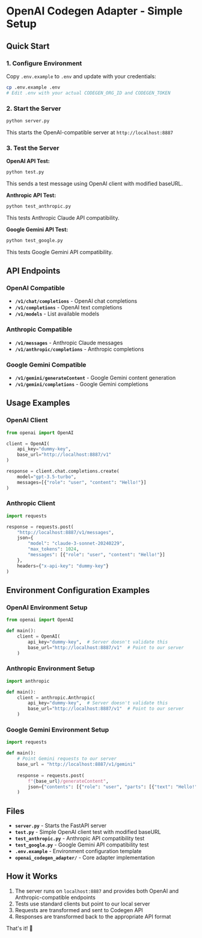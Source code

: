 # OpenAI Codegen Adapter - Simple Setup

## Quick Start

### 1. Configure Environment
Copy `.env.example` to `.env` and update with your credentials:
```bash
cp .env.example .env
# Edit .env with your actual CODEGEN_ORG_ID and CODEGEN_TOKEN
```

### 2. Start the Server
```bash
python server.py
```
This starts the OpenAI-compatible server at `http://localhost:8887`

### 3. Test the Server

**OpenAI API Test:**
```bash
python test.py
```
This sends a test message using OpenAI client with modified baseURL.

**Anthropic API Test:**
```bash
python test_anthropic.py
```
This tests Anthropic Claude API compatibility.

**Google Gemini API Test:**
```bash
python test_google.py
```
This tests Google Gemini API compatibility.

## API Endpoints

### OpenAI Compatible
- **`/v1/chat/completions`** - OpenAI chat completions
- **`/v1/completions`** - OpenAI text completions
- **`/v1/models`** - List available models

### Anthropic Compatible
- **`/v1/messages`** - Anthropic Claude messages
- **`/v1/anthropic/completions`** - Anthropic completions

### Google Gemini Compatible
- **`/v1/gemini/generateContent`** - Google Gemini content generation
- **`/v1/gemini/completions`** - Google Gemini completions

## Usage Examples

### OpenAI Client
```python
from openai import OpenAI

client = OpenAI(
    api_key="dummy-key",
    base_url="http://localhost:8887/v1"
)

response = client.chat.completions.create(
    model="gpt-3.5-turbo",
    messages=[{"role": "user", "content": "Hello!"}]
)
```

### Anthropic Client
```python
import requests

response = requests.post(
    "http://localhost:8887/v1/messages",
    json={
        "model": "claude-3-sonnet-20240229",
        "max_tokens": 1024,
        "messages": [{"role": "user", "content": "Hello!"}]
    },
    headers={"x-api-key": "dummy-key"}
)
```

## Environment Configuration Examples

### OpenAI Environment Setup
```python
from openai import OpenAI

def main():
    client = OpenAI(
        api_key="dummy-key",  # Server doesn't validate this
        base_url="http://localhost:8887/v1"  # Point to our server
    )
```

### Anthropic Environment Setup
```python
import anthropic

def main():
    client = anthropic.Anthropic(
        api_key="dummy-key",  # Server doesn't validate this
        base_url="http://localhost:8887/v1"  # Point to our server
    )
```

### Google Gemini Environment Setup
```python
import requests

def main():
    # Point Gemini requests to our server
    base_url = "http://localhost:8887/v1/gemini"
    
    response = requests.post(
        f"{base_url}/generateContent",
        json={"contents": [{"role": "user", "parts": [{"text": "Hello!"}]}]}
    )
```

## Files

- **`server.py`** - Starts the FastAPI server
- **`test.py`** - Simple OpenAI client test with modified baseURL
- **`test_anthropic.py`** - Anthropic API compatibility test
- **`test_google.py`** - Google Gemini API compatibility test
- **`.env.example`** - Environment configuration template
- **`openai_codegen_adapter/`** - Core adapter implementation

## How it Works

1. The server runs on `localhost:8887` and provides both OpenAI and Anthropic-compatible endpoints
2. Tests use standard clients but point to our local server
3. Requests are transformed and sent to Codegen API
4. Responses are transformed back to the appropriate API format

That's it! 🚀

